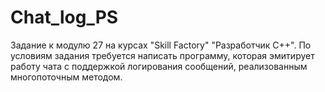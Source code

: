 # Chat_log_PS
Задание к модулю 27 на курсах "Skill Factory" "Разработчик С++". По условиям задания требуется написать программу, которая эмитирует работу чата с поддержкой логирования сообщений, реализованным многопоточным методом.

